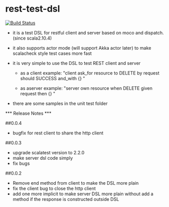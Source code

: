 rest-test-dsl
=============
[![Build Status](https://travis-ci.org/duffqiu/rest-test-dsl.svg?branch=develop)](https://travis-ci.org/duffqiu/rest-test-dsl)

- it is a test DSL for restful client and server based on moco and dispatch. (since scala2.10.4)

- it also supports actor mode (will support Akka actor later) to make scalacheck style test cases more fast

- it is very simple to use the DSL to test REST client and server
    
    - as a client example: "client ask_for resource to DELETE by request should SUCCESS and_with {} "
    
    - as aserver example: "server own resource when DELETE given request then {} "
    
- there are some samples in the unit test folder    


*** Release Notes ***

##0.0.4
   * bugfix for rest client to share the http client

##0.0.3
   * upgrade scalatest version to 2.2.0
   * make server dsl code simply
   * fix bugs 

##0.0.2
    
   * Remove end method from client to make the DSL more plain
   * fix the client bug to close the http client
   * add one more implicit to make server DSL more plain without add a method if the response is constructed outside DSL

